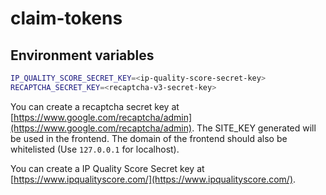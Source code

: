 # claim-tokens

## Environment variables

```sh
IP_QUALITY_SCORE_SECRET_KEY=<ip-quality-score-secret-key>
RECAPTCHA_SECRET_KEY=<recaptcha-v3-secret-key>
```

You can create a recaptcha secret key at [https://www.google.com/recaptcha/admin](https://www.google.com/recaptcha/admin). The SITE_KEY generated will be used in the frontend. The domain of the frontend should also be whitelisted (Use `127.0.0.1` for localhost).

You can create a IP Quality Score Secret key at [https://www.ipqualityscore.com/](https://www.ipqualityscore.com/).
